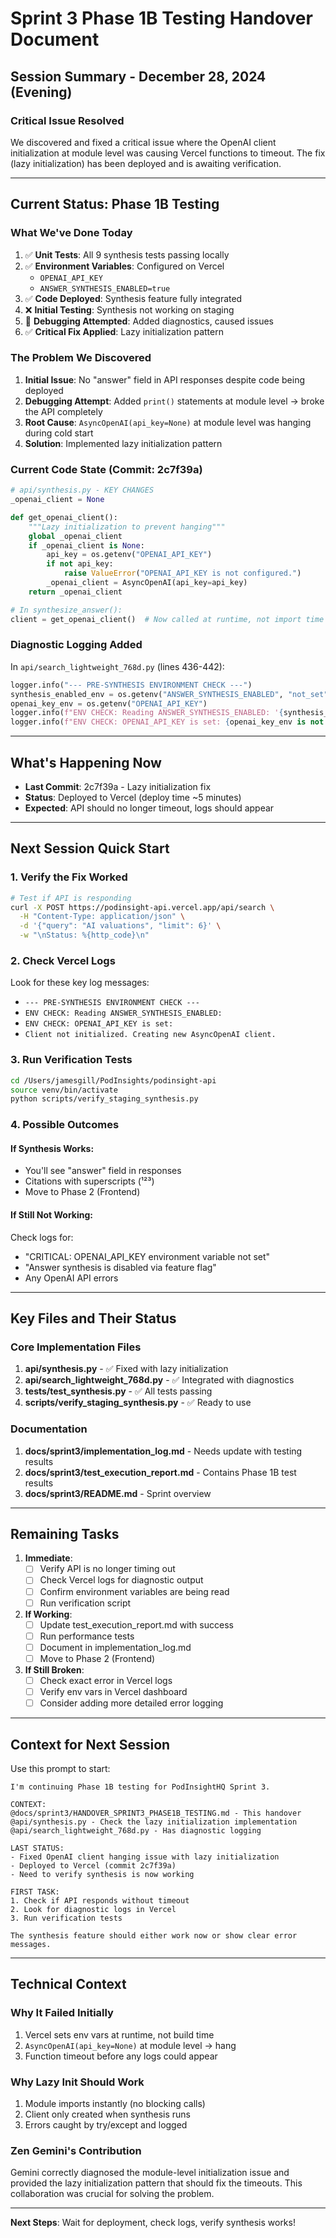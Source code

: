 # Sprint 3 Phase 1B Testing Handover Document

## Session Summary - December 28, 2024 (Evening)

### Critical Issue Resolved
We discovered and fixed a critical issue where the OpenAI client initialization at module level was causing Vercel functions to timeout. The fix (lazy initialization) has been deployed and is awaiting verification.

---

## Current Status: Phase 1B Testing

### What We've Done Today
1. ✅ **Unit Tests**: All 9 synthesis tests passing locally
2. ✅ **Environment Variables**: Configured on Vercel
   - `OPENAI_API_KEY`
   - `ANSWER_SYNTHESIS_ENABLED=true`
3. ✅ **Code Deployed**: Synthesis feature fully integrated
4. ❌ **Initial Testing**: Synthesis not working on staging
5. 🔧 **Debugging Attempted**: Added diagnostics, caused issues
6. ✅ **Critical Fix Applied**: Lazy initialization pattern

### The Problem We Discovered
1. **Initial Issue**: No "answer" field in API responses despite code being deployed
2. **Debugging Attempt**: Added `print()` statements at module level → broke the API completely
3. **Root Cause**: `AsyncOpenAI(api_key=None)` at module level was hanging during cold start
4. **Solution**: Implemented lazy initialization pattern

### Current Code State (Commit: 2c7f39a)
```python
# api/synthesis.py - KEY CHANGES
_openai_client = None

def get_openai_client():
    """Lazy initialization to prevent hanging"""
    global _openai_client
    if _openai_client is None:
        api_key = os.getenv("OPENAI_API_KEY")
        if not api_key:
            raise ValueError("OPENAI_API_KEY is not configured.")
        _openai_client = AsyncOpenAI(api_key=api_key)
    return _openai_client

# In synthesize_answer():
client = get_openai_client()  # Now called at runtime, not import time
```

### Diagnostic Logging Added
In `api/search_lightweight_768d.py` (lines 436-442):
```python
logger.info("--- PRE-SYNTHESIS ENVIRONMENT CHECK ---")
synthesis_enabled_env = os.getenv("ANSWER_SYNTHESIS_ENABLED", "not_set")
openai_key_env = os.getenv("OPENAI_API_KEY")
logger.info(f"ENV CHECK: Reading ANSWER_SYNTHESIS_ENABLED: '{synthesis_enabled_env}'")
logger.info(f"ENV CHECK: OPENAI_API_KEY is set: {openai_key_env is not None}")
```

---

## What's Happening Now
- **Last Commit**: 2c7f39a - Lazy initialization fix
- **Status**: Deployed to Vercel (deploy time ~5 minutes)
- **Expected**: API should no longer timeout, logs should appear

---

## Next Session Quick Start

### 1. Verify the Fix Worked
```bash
# Test if API is responding
curl -X POST https://podinsight-api.vercel.app/api/search \
  -H "Content-Type: application/json" \
  -d '{"query": "AI valuations", "limit": 6}' \
  -w "\nStatus: %{http_code}\n"
```

### 2. Check Vercel Logs
Look for these key log messages:
- `--- PRE-SYNTHESIS ENVIRONMENT CHECK ---`
- `ENV CHECK: Reading ANSWER_SYNTHESIS_ENABLED:`
- `ENV CHECK: OPENAI_API_KEY is set:`
- `Client not initialized. Creating new AsyncOpenAI client.`

### 3. Run Verification Tests
```bash
cd /Users/jamesgill/PodInsights/podinsight-api
source venv/bin/activate
python scripts/verify_staging_synthesis.py
```

### 4. Possible Outcomes

#### If Synthesis Works:
- You'll see "answer" field in responses
- Citations with superscripts (¹²³)
- Move to Phase 2 (Frontend)

#### If Still Not Working:
Check logs for:
- "CRITICAL: OPENAI_API_KEY environment variable not set"
- "Answer synthesis is disabled via feature flag"
- Any OpenAI API errors

---

## Key Files and Their Status

### Core Implementation Files
1. **api/synthesis.py** - ✅ Fixed with lazy initialization
2. **api/search_lightweight_768d.py** - ✅ Integrated with diagnostics
3. **tests/test_synthesis.py** - ✅ All tests passing
4. **scripts/verify_staging_synthesis.py** - ✅ Ready to use

### Documentation
1. **docs/sprint3/implementation_log.md** - Needs update with testing results
2. **docs/sprint3/test_execution_report.md** - Contains Phase 1B test results
3. **docs/sprint3/README.md** - Sprint overview

---

## Remaining Tasks

1. **Immediate**:
   - [ ] Verify API is no longer timing out
   - [ ] Check Vercel logs for diagnostic output
   - [ ] Confirm environment variables are being read
   - [ ] Run verification script

2. **If Working**:
   - [ ] Update test_execution_report.md with success
   - [ ] Run performance tests
   - [ ] Document in implementation_log.md
   - [ ] Move to Phase 2 (Frontend)

3. **If Still Broken**:
   - [ ] Check exact error in Vercel logs
   - [ ] Verify env vars in Vercel dashboard
   - [ ] Consider adding more detailed error logging

---

## Context for Next Session

Use this prompt to start:
```
I'm continuing Phase 1B testing for PodInsightHQ Sprint 3.

CONTEXT:
@docs/sprint3/HANDOVER_SPRINT3_PHASE1B_TESTING.md - This handover
@api/synthesis.py - Check the lazy initialization implementation
@api/search_lightweight_768d.py - Has diagnostic logging

LAST STATUS:
- Fixed OpenAI client hanging issue with lazy initialization
- Deployed to Vercel (commit 2c7f39a)
- Need to verify synthesis is now working

FIRST TASK:
1. Check if API responds without timeout
2. Look for diagnostic logs in Vercel
3. Run verification tests

The synthesis feature should either work now or show clear error messages.
```

---

## Technical Context

### Why It Failed Initially
1. Vercel sets env vars at runtime, not build time
2. `AsyncOpenAI(api_key=None)` at module level → hang
3. Function timeout before any logs could appear

### Why Lazy Init Should Work
1. Module imports instantly (no blocking calls)
2. Client only created when synthesis runs
3. Errors caught by try/except and logged

### Zen Gemini's Contribution
Gemini correctly diagnosed the module-level initialization issue and provided the lazy initialization pattern that should fix the timeouts. This collaboration was crucial for solving the problem.

---

**Next Steps**: Wait for deployment, check logs, verify synthesis works!
